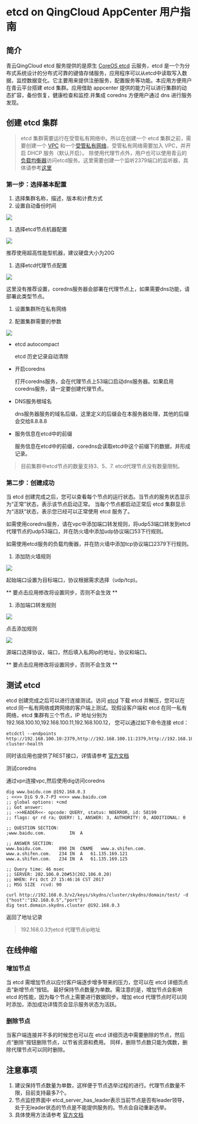 # etcd on QingCloud AppCenter 用户指南

## 简介

青云QingCloud etcd 服务提供的是原生 [CoreOS etcd](https://coreos.com/etcd/) 云服务，etcd 是一个为分布式系统设计的分布式可靠的键值存储服务，应用程序可以从etcd中读取写入数据，监控数据变化。它主要用来提供注册服务，配置服务等功能。本应用方便用户在青云平台搭建 etcd 集群。应用借助 appcenter 提供的能力可以进行集群的动态扩容，备份恢复，健康检查和监控.并集成 coredns 方便用户通过 dns 进行服务发现。

## 创建 etcd 集群

> etcd 集群需要运行在受管私有网络中。所以在创建一个 etcd 集群之前，需要创建一个 [VPC](https://docs.qingcloud.com/guide/compute_network/vpc.html#id3) 和一个[受管私有网络](https://docs.qingcloud.com/guide/compute_network/vpc.html#id5)，受管私有网络需要加入 VPC，并开启 DHCP 服务（默认开启）。
除使用代理节点外，用户也可以使用青云的[负载均衡器](https://docs.qingcloud.com/guide/compute_network/loadbalancer.html#guide-loadbalancer)访问etcd服务。这里需要创建一个监听2379端口的监听器，具体请参考[这里
](https://docs.qingcloud.com/guide/compute_network/loadbalancer.html#tcp)

### 第一步：选择基本配置

1. 选择集群名称，描述，版本和计费方式
1. 设置自动备份时间

  ![](images/basic1.png)

1. 选择etcd节点机器配置

  ![](images/etcd_node1.png)

  推荐使用超高性能型机器，建议硬盘大小为20G

1. 选择etcd代理节点配置

  ![](images/proxyconf1.png)

  这里没有推荐设置，coredns服务器会部署在代理节点上，如果需要dns功能，请部署此类型节点。

1. 设置集群所在私有网络

1. 配置集群需要的参数

  ![](images/envconf1.png)

+ etcd autocompact

    etcd 历史记录自动清除

+ 开启coredns

    打开coredns服务，会在代理节点上53端口启动dns服务器。如果启用coredns服务，请一定要创建代理节点。

+ DNS服务根域名

    dns服务器服务的域名后缀，这里定义的后缀会在本服务器处理，其他的后缀会交给8.8.8.8

+ 服务信息在etcd中的前缀

    服务信息在etcd中的前缀，coredns会读取etcd中这个前缀下的数据，并形成记录。

> 目前集群中etcd节点的数量支持3、5、7. etcd代理节点没有数量限制。

### 第二步：创建成功

当 etcd 创建完成之后，您可以查看每个节点的运行状态。当节点的服务状态显示为“正常”状态，表示该节点启动正常。 当每个节点都启动正常后 etcd 集群显示为“活跃”状态，表示您已经可以正常使用 etcd 服务了。

如需使用coredns服务，请在vpc中添加端口转发规则，将udp53端口转发到etcd代理节点的udp53端口，并在防火墙中添加udp协议端口53下行规则。

如需使用etcd服务的负载均衡器，并在防火墙中添加tcp协议端口2379下行规则。

1. 添加防火墙规则

  ![](images/firewall1.png)

  起始端口设置为目标端口，协议根据需求选择（udp/tcp)。

  ** 要点击应用修改将设置同步，否则不会生效 **

1. 添加端口转发规则

  ![](images/vpc1.png)

  点击添加规则

  ![](images/portforward.png)

  源端口选择协议，端口，然后填入私网ip的地址，协议和端口。

  ** 要点击应用修改将设置同步，否则不会生效 **

## 测试 etcd

etcd 创建完成之后可以进行连接测试。访问 [etcd](https://github.com/coreos/etcd/releases/tag/v3.2.9) 下载 etcd 并解压，您可以在 etcd 同一私有网络或跨网络的客户端上测试。现假设客户端和 etcd 在同一私有网络，etcd 集群有三个节点，IP 地址分别为192.168.100.10,192.168.100.11,192.168.100.12， 您可以通过如下命令连接 etcd：

```shell
etcdctl --endpoints http://192.168.100.10:2379,http://192.168.100.11:2379,http://192.168.100.12:2379 cluster-health
```

同时该应用也提供了REST接口，详情请参考 [官方文档](https://coreos.com/etcd/docs/latest/getting-started-with-etcd.html#reading-and-writing-to-etcd)

测试coredns

通过vpn连接vpc,然后使用dig访问coredns

```shell
dig www.baidu.com @192.168.0.3
; <<>> DiG 9.9.7-P3 <<>> www.baidu.com
;; global options: +cmd
;; Got answer:
;; ->>HEADER<<- opcode: QUERY, status: NOERROR, id: 58199
;; flags: qr rd ra; QUERY: 1, ANSWER: 3, AUTHORITY: 0, ADDITIONAL: 0

;; QUESTION SECTION:
;www.baidu.com.			IN	A

;; ANSWER SECTION:
www.baidu.com.		890	IN	CNAME	www.a.shifen.com.
www.a.shifen.com.	234	IN	A	61.135.169.121
www.a.shifen.com.	234	IN	A	61.135.169.125

;; Query time: 46 msec
;; SERVER: 202.106.0.20#53(202.106.0.20)
;; WHEN: Fri Oct 27 15:46:16 CST 2017
;; MSG SIZE  rcvd: 90
```

```shell
curl http://192.168.0.3/v2/keys/skydns/cluster/skydns/domain/test/ -d {"host":"192.168.0.5","port"}
dig test.domain.skydns.cluster @192.168.0.3
```

返回了地址记录

> 192.168.0.3为etcd 代理节点ip地址

## 在线伸缩

### 增加节点

当 etcd 需增加节点以应付客户端逐步增多带来的压力，您可以在 etcd 详细页点击“新增节点”按钮。 最好保持节点数量为单数。需注意的是，增加节点会影响 etcd 的性能，因为每个节点上需要进行数据同步。增加 etcd 代理节点时可以同时添加，添加成功详情页会显示服务状态为活跃。


### 删除节点

当客户端连接并不多的时候您也可以在 etcd 详细页选中需要删除的节点，然后点“删除”按钮删除节点，以节省资源和费用。 同样，删除节点数只能为偶数，删除代理节点可以同时删除。

## 注意事项

1. 建议保持节点数量为单数，这样便于节点选举过程的进行。代理节点数量不限，目前支持最多7个。
1. 节点监控界面中 etcd_server_has_leader表示当前节点是否有leader领导，处于无leader状态的节点是不能提供服务的。节点会自动重新选举。
1. 具体使用方法请参考 [官方文档](https://coreos.com/etcd/)
